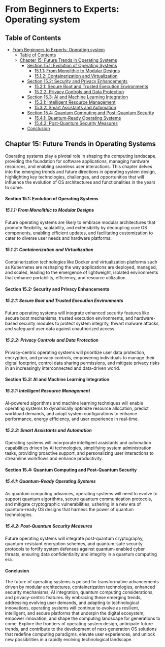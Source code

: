 # From Beginners to Experts: Operating system
## Table of Contents
- [From Beginners to Experts: Operating system](#from-beginners-to-experts-operating-system)
  - [Table of Contents](#table-of-contents)
  - [Chapter 15: Future Trends in Operating Systems](#chapter-15-future-trends-in-operating-systems)
      - [Section 15.1: Evolution of Operating Systems](#section-151-evolution-of-operating-systems)
        - [15.1.1: From Monolithic to Modular Designs](#1511-from-monolithic-to-modular-designs)
        - [15.1.2: Containerization and Virtualization](#1512-containerization-and-virtualization)
      - [Section 15.2: Security and Privacy Enhancements](#section-152-security-and-privacy-enhancements)
        - [15.2.1: Secure Boot and Trusted Execution Environments](#1521-secure-boot-and-trusted-execution-environments)
        - [15.2.2: Privacy Controls and Data Protection](#1522-privacy-controls-and-data-protection)
      - [Section 15.3: AI and Machine Learning Integration](#section-153-ai-and-machine-learning-integration)
        - [15.3.1: Intelligent Resource Management](#1531-intelligent-resource-management)
        - [15.3.2: Smart Assistants and Automation](#1532-smart-assistants-and-automation)
      - [Section 15.4: Quantum Computing and Post-Quantum Security](#section-154-quantum-computing-and-post-quantum-security)
        - [15.4.1: Quantum-Ready Operating Systems](#1541-quantum-ready-operating-systems)
        - [15.4.2: Post-Quantum Security Measures](#1542-post-quantum-security-measures)
      - [Conclusion](#conclusion)

## Chapter 15: Future Trends in Operating Systems

Operating systems play a pivotal role in shaping the computing landscape, providing the foundation for software applications, managing hardware resources, and enabling seamless user interactions. This chapter delves into the emerging trends and future directions in operating system design, highlighting key technologies, challenges, and opportunities that will influence the evolution of OS architectures and functionalities in the years to come.

#### Section 15.1: Evolution of Operating Systems

##### 15.1.1: From Monolithic to Modular Designs

Future operating systems are likely to embrace modular architectures that promote flexibility, scalability, and extensibility by decoupling core OS components, enabling efficient updates, and facilitating customization to cater to diverse user needs and hardware platforms.

##### 15.1.2: Containerization and Virtualization

Containerization technologies like Docker and virtualization platforms such as Kubernetes are reshaping the way applications are deployed, managed, and scaled, leading to the emergence of lightweight, isolated environments that enhance portability, efficiency, and resource utilization.

#### Section 15.2: Security and Privacy Enhancements

##### 15.2.1: Secure Boot and Trusted Execution Environments

Future operating systems will integrate enhanced security features like secure boot mechanisms, trusted execution environments, and hardware-based security modules to protect system integrity, thwart malware attacks, and safeguard user data against unauthorized access.

##### 15.2.2: Privacy Controls and Data Protection

Privacy-centric operating systems will prioritize user data protection, encryption, and privacy controls, empowering individuals to manage their digital footprint, control data sharing permissions, and mitigate privacy risks in an increasingly interconnected and data-driven world.

#### Section 15.3: AI and Machine Learning Integration

##### 15.3.1: Intelligent Resource Management

AI-powered algorithms and machine learning techniques will enable operating systems to dynamically optimize resource allocation, predict workload demands, and adapt system configurations to enhance performance, energy efficiency, and user experience in real-time.

##### 15.3.2: Smart Assistants and Automation

Operating systems will incorporate intelligent assistants and automation capabilities driven by AI technologies, simplifying system administration tasks, providing proactive support, and personalizing user interactions to streamline workflows and enhance productivity.

#### Section 15.4: Quantum Computing and Post-Quantum Security

##### 15.4.1: Quantum-Ready Operating Systems

As quantum computing advances, operating systems will need to evolve to support quantum algorithms, secure quantum communication protocols, and mitigate cryptographic vulnerabilities, ushering in a new era of quantum-ready OS designs that harness the power of quantum technologies.

##### 15.4.2: Post-Quantum Security Measures

Future operating systems will integrate post-quantum cryptography, quantum-resistant encryption schemes, and quantum-safe security protocols to fortify system defenses against quantum-enabled cyber threats, ensuring data confidentiality and integrity in a quantum computing era.

#### Conclusion

The future of operating systems is poised for transformative advancements driven by modular architectures, containerization technologies, enhanced security mechanisms, AI integration, quantum computing considerations, and privacy-centric features. By embracing these emerging trends, addressing evolving user demands, and adapting to technological innovations, operating systems will continue to evolve as resilient, intelligent, and secure platforms that underpin the digital ecosystem, empower innovation, and shape the computing landscape for generations to come. Explore the frontiers of operating system design, anticipate future trends, and contribute to the development of next-generation OS solutions that redefine computing paradigms, elevate user experiences, and unlock new possibilities in a rapidly evolving technological landscape.